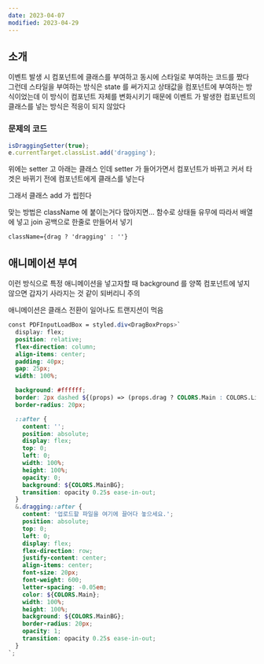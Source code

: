 ```yaml
---
date: 2023-04-07
modified: 2023-04-29
---
```


## 소개

이벤트 발생 시 컴포넌트에 클래스를 부여하고 동시에 스타일로 부여하는 코드를 짰다
그런데 스타일을 부여하는 방식은 state 를 써가지고 상태값을 컴포넌트에 부여하는 방식이었는데
이 방식이 컴포넌트 자체를 변화시키기 때문에 이벤트 가 발생한 컴포넌트의 클래스를 넣는 방식은 적응이 되지 않았다

### 문제의 코드

```js
isDraggingSetter(true);
e.currentTarget.classList.add('dragging');
```

위에는 setter 고 아래는 클래스 인데 setter 가 들어가면서 컴포넌트가 바뀌고
커서 타겟은 바뀌기 전에 컴포넌트에게 클래스를 넣는다

그래서 클래스 add 가 씹힌다

맞는 방법은 className 에 붙이는거다
많아지면...
함수로 상태들 유무에 따라서 배열에 넣고 join 공백으로 한줄로 만들어서 넣기

```
className={drag ? 'dragging' : ''}
```

## 애니메이션 부여

이런 방식으로 특정 애니메이션을 넣고자할 때
background 를 양쪽 컴포넌트에 넣지 않으면 갑자기 사라지는 것 같이 되버리니 주의

애니메이션은 클래스 전환이 일어나도 트랜지션이 먹음

```scss
const PDFInputLoadBox = styled.div<DragBoxProps>`
  display: flex;
  position: relative;
  flex-direction: column;
  align-items: center;
  padding: 40px;
  gap: 25px;
  width: 100%;

  background: #ffffff;
  border: 2px dashed ${(props) => (props.drag ? COLORS.Main : COLORS.Line_200)};
  border-radius: 20px;

  ::after {
    content: '';
    position: absolute;
    display: flex;
    top: 0;
    left: 0;
    width: 100%;
    height: 100%;
    opacity: 0;
    background: ${COLORS.MainBG};
    transition: opacity 0.25s ease-in-out;
  }
  &.dragging::after {
    content: '업로드할 파일을 여기에 끌어다 놓으세요.';
    position: absolute;
    top: 0;
    left: 0;
    display: flex;
    flex-direction: row;
    justify-content: center;
    align-items: center;
    font-size: 20px;
    font-weight: 600;
    letter-spacing: -0.05em;
    color: ${COLORS.Main};
    width: 100%;
    height: 100%;
    background: ${COLORS.MainBG};
    border-radius: 20px;
    opacity: 1;
    transition: opacity 0.25s ease-in-out;
  }
`;
```
